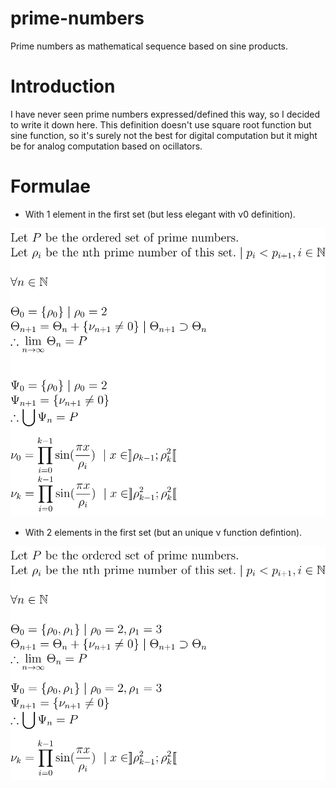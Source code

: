 # prime-numbers
Prime numbers as mathematical sequence based on sine products.

# Introduction
I have never seen prime numbers expressed/defined this way, so I decided to write it down here. This definition doesn't use square root function but sine function, so it's surely not the best for digital computation but it might be for analog computation based on ocillators.

# Formulae
* With 1 element in the first set (but less elegant with ν0 definition).

![](prime_2.svg)

* With 2 elements in the first set (but an unique ν function defintion).

![](prime_23.svg)
